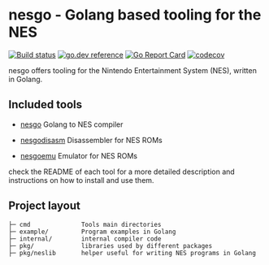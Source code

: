 # nesgo - Golang based tooling for the NES

[![Build status](https://github.com/retroenv/nesgo/actions/workflows/go.yaml/badge.svg?branch=main)](https://github.com/retroenv/nesgo/actions)
[![go.dev reference](https://img.shields.io/badge/go.dev-reference-007d9c?logo=go&logoColor=white&style=flat-square)](https://pkg.go.dev/github.com/retroenv/nesgo)
[![Go Report Card](https://goreportcard.com/badge/github.com/retroenv/nesgo)](https://goreportcard.com/report/github.com/retroenv/nesgo)
[![codecov](https://codecov.io/gh/retroenv/nesgo/branch/main/graph/badge.svg?token=NS5UY28V3A)](https://codecov.io/gh/retroenv/nesgo)

nesgo offers tooling for the Nintendo Entertainment System (NES), written in Golang.

## Included tools

* [nesgo](https://github.com/retroenv/nesgo/tree/main/cmd/nesgo) Golang to NES compiler

* [nesgodisasm](https://github.com/retroenv/nesgo/tree/main/cmd/nesgodisasm) Disassembler for NES ROMs

* [nesgoemu](https://github.com/retroenv/nesgo/tree/main/cmd/nesgoemu) Emulator for NES ROMs

check the README of each tool for a more detailed description and instructions on how to install and use them.

## Project layout

    ├─ cmd              Tools main directories
    ├─ example/         Program examples in Golang
    ├─ internal/        internal compiler code
    ├─ pkg/             libraries used by different packages
    ├─ pkg/neslib       helper useful for writing NES programs in Golang
